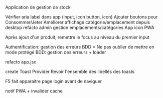Application de gestion de stock

Vérifier aria label dans app (input, icon button, icon)
Ajouter boutons pour Consommer/Jeter
Améliorer affichage catégorie/emplacement depuis desktop
refacto admin gestion emplacements/catégories
App icon PWA

Après ajout d'un produit, remettre le focus au niveau du premier input

Authentification: gestion des erreurs
BDD = Ne pas oublier de mettre en mode protégé
BDD: gestion des erreurs + loader

refacto app.jsx

create Toast Provider
Revoir l'ensemble des libellés des toasts

F5 fait apparaitre page login avant de naviguer

notif PWA + invalider cache
